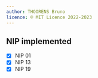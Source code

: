 ```yaml
---
author: THOORENS Bruno
licence: © MIT Licence 2022-2023
---
```


## NIP implemented

* [x] NIP 01
* [x] NIP 13
* [x] NIP 19
